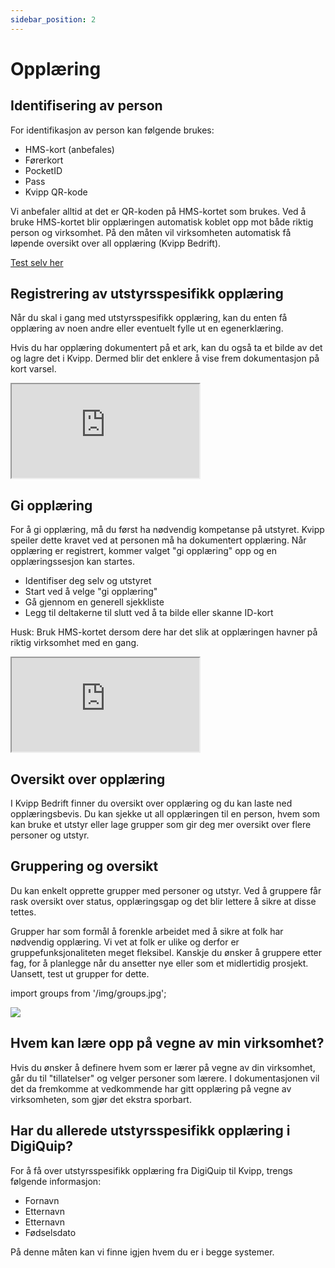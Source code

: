 ```yaml
---
sidebar_position: 2
---
```

# Opplæring

## Identifisering av person

For identifikasjon av person kan følgende brukes:
+ HMS-kort (anbefales)
+ Førerkort
+ PocketID
+ Pass
+ Kvipp QR-kode

Vi anbefaler alltid at det er QR-koden på HMS-kortet som brukes. Ved å bruke HMS-kortet blir opplæringen automatisk koblet opp mot både riktig person og virksomhet. På den måten vil virksomheten automatisk få løpende oversikt over all opplæring (Kvipp Bedrift).

[Test selv her](https://kvipp.it)

## Registrering av utstyrsspesifikk opplæring
Når du skal i gang med utstyrsspesifikk opplæring, kan du enten få opplæring av noen andre eller eventuelt fylle ut en egenerklæring.

Hvis du har opplæring dokumentert på et ark, kan du også ta et bilde av det og lagre det i Kvipp. Dermed blir det enklere å vise frem dokumentasjon på kort varsel.

<div style={{ aspectRatio: '16/9' }}>
  <iframe
    title="vernerunde"
    src="https://videos.dyntube.com/iframes/C3R5cJxnE6L248gmCGWXg"
    style={{ width: '100%', height: '100%' }}
  ></iframe>
</div>

## Gi opplæring
For å gi opplæring, må du først ha nødvendig kompetanse på utstyret. Kvipp speiler dette kravet ved at personen må ha dokumentert opplæring. Når opplæring er registrert, kommer valget "gi opplæring" opp og en opplæringssesjon kan startes.

+ Identifiser deg selv og utstyret
+ Start ved å velge "gi opplæring"
+ Gå gjennom en generell sjekkliste
+ Legg til deltakerne til slutt ved å ta bilde eller skanne ID-kort

Husk: Bruk HMS-kortet dersom dere har det slik at opplæringen havner på riktig virksomhet med en gang.

<div style={{ aspectRatio: '16/9' }}>
  <iframe
    title="vernerunde"
    src="https://videos.dyntube.com/iframes/YyUBl77xl02ZSwS52q8JCw"
    style={{ width: '100%', height: '100%' }}
  ></iframe>
</div>

## Oversikt over opplæring
I Kvipp Bedrift finner du oversikt over opplæring og du kan laste ned opplæringsbevis. Du kan sjekke ut all opplæringen til en person, hvem som kan bruke et utstyr eller lage grupper som gir deg mer oversikt over flere personer og utstyr.

## Gruppering og oversikt
Du kan enkelt opprette grupper med personer og utstyr. Ved å gruppere får rask oversikt over status, opplæringsgap og det blir lettere å sikre at disse tettes.

Grupper har som formål å forenkle arbeidet med å sikre at folk har nødvendig opplæring. Vi vet at folk er ulike og derfor er gruppefunksjonaliteten meget fleksibel. Kanskje du ønsker å gruppere etter fag, for å planlegge når du ansetter nye eller som et midlertidig prosjekt. Uansett, test ut grupper for dette.

import groups from '/img/groups.jpg';

 <img src={groups} style={{width:700}} />

## Hvem kan lære opp på vegne av min virksomhet?
Hvis du ønsker å definere hvem som er lærer på vegne av din virksomhet, går du til "tillatelser" og velger personer som lærere. I dokumentasjonen vil det da fremkomme at vedkommende har gitt opplæring på vegne av virksomheten, som gjør det ekstra sporbart.

## Har du allerede utstyrsspesifikk opplæring i DigiQuip?
For å få over utstyrsspesifikk opplæring fra DigiQuip til Kvipp, trengs følgende informasjon:
+ Fornavn
+ Etternavn
+ Etternavn
+ Fødselsdato

På denne måten kan vi finne igjen hvem du er i begge systemer.